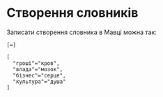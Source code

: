 # Створення словників

Записати створення словника в Мавці можна так:

```мавка
[=]
```

```мавка
[
  "гроші"="кров",
  "влада"="мозок",
  "бізнес"="серце",
  "культура"="душа"
]
```

